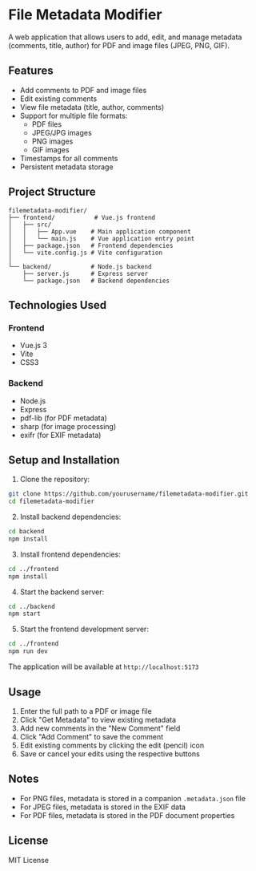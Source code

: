 # File Metadata Modifier

A web application that allows users to add, edit, and manage metadata (comments, title, author) for PDF and image files (JPEG, PNG, GIF).

## Features

- Add comments to PDF and image files
- Edit existing comments
- View file metadata (title, author, comments)
- Support for multiple file formats:
  - PDF files
  - JPEG/JPG images
  - PNG images
  - GIF images
- Timestamps for all comments
- Persistent metadata storage

## Project Structure

```
filemetadata-modifier/
├── frontend/           # Vue.js frontend
│   ├── src/
│   │   ├── App.vue    # Main application component
│   │   └── main.js    # Vue application entry point
│   ├── package.json   # Frontend dependencies
│   └── vite.config.js # Vite configuration
│
└── backend/           # Node.js backend
    ├── server.js      # Express server
    └── package.json   # Backend dependencies
```

## Technologies Used

### Frontend
- Vue.js 3
- Vite
- CSS3

### Backend
- Node.js
- Express
- pdf-lib (for PDF metadata)
- sharp (for image processing)
- exifr (for EXIF metadata)

## Setup and Installation

1. Clone the repository:
```bash
git clone https://github.com/yourusername/filemetadata-modifier.git
cd filemetadata-modifier
```

2. Install backend dependencies:
```bash
cd backend
npm install
```

3. Install frontend dependencies:
```bash
cd ../frontend
npm install
```

4. Start the backend server:
```bash
cd ../backend
npm start
```

5. Start the frontend development server:
```bash
cd ../frontend
npm run dev
```

The application will be available at `http://localhost:5173`

## Usage

1. Enter the full path to a PDF or image file
2. Click "Get Metadata" to view existing metadata
3. Add new comments in the "New Comment" field
4. Click "Add Comment" to save the comment
5. Edit existing comments by clicking the edit (pencil) icon
6. Save or cancel your edits using the respective buttons

## Notes

- For PNG files, metadata is stored in a companion `.metadata.json` file
- For JPEG files, metadata is stored in the EXIF data
- For PDF files, metadata is stored in the PDF document properties

## License

MIT License 